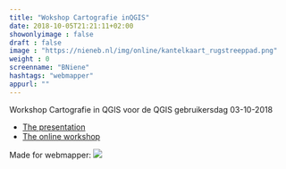 ```yaml
---
title: "Wokshop Cartografie inQGIS"
date: 2018-10-05T21:21:11+02:00
showonlyimage : false
draft : false
image : "https://nieneb.nl/img/online/kantelkaart_rugstreeppad.png"
weight : 0
screenname: "BNiene"
hashtags: "webmapper"
appurl: ""
---
```



Workshop Cartografie in QGIS voor de QGIS gebruikersdag 03-10-2018

* [The presentation](https://nieneb.github.io/qgis-cartografie/)
* [The online workshop](https://github.com/NieneB/qgis-cartografie)

<!--more-->

Made for webmapper: <a href="https://webmapper.net">![](/img/logo_reverse.svg)</a>
